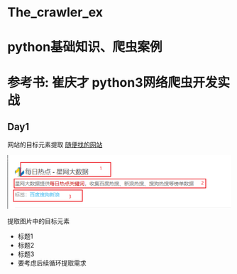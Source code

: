 # The_crawler_ex
# python基础知识、爬虫案例
# 参考书: 崔庆才 python3网络爬虫开发实战

## Day1

网站的目标元素提取
[随便找的网站](http://123.meibp.com/tag/%e6%af%8f%e6%97%a5%e7%83%ad%e7%82%b9%e5%85%b3%e9%94%ae%e8%af%8d)

![image](/Pictures/day1_pic1.png)

提取图片中的目标元素
- 标题1
- 标题2
- 标题3
- 要考虑后续循环提取需求


